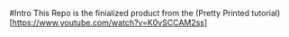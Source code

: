 #Intro
This Repo is the finialized product from the (Pretty Printed tutorial)[https://www.youtube.com/watch?v=K0vSCCAM2ss]